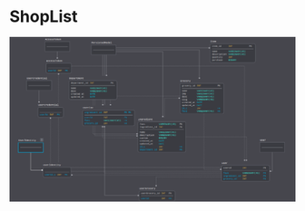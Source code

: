 # ShopList

![](https://raw.githubusercontent.com/ChickenKyiv/creative/master/Groceristar%20%20%20SqlDBM.png)

